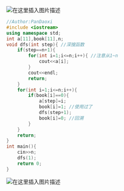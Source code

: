 ![在这里插入图片描述](https://pic.2ge.org/cdn/?url=https://img-blog.csdnimg.cn/537f8ef894df4c57a349aabe9952b363.png?x-oss-process=image/watermark,type_ZHJvaWRzYW5zZmFsbGJhY2s,shadow_50,text_Q1NETiBA5r2Y6YGT54a5,size_20,color_FFFFFF,t_70,g_se,x_16)

```cpp
//Author:PanDaoxi
#include <iostream>
using namespace std;
int a[11],book[11],n;
void dfs(int step){ //深搜函数 
	if(step==n+1){
		for(int i=1;i<=n;i++){ //注意从1~n
			cout<<a[i];
		}
		cout<<endl;
		return;
	}
	for(int i=1;i<=n;i++){
		if(book[i]==0){
			a[step]=i;
			book[i]=1; //使用过了 
			dfs(step+1); 
			book[i]=0; //回溯 
		}
	}
	return; 
}
int main(){
	cin>>n;
	dfs(1);
	return 0;
} 
```

![在这里插入图片描述](https://pic.2ge.org/cdn/?url=https://img-blog.csdnimg.cn/112bae4d4d504d3ca9ddad1cf1906be4.png?x-oss-process=image/watermark,type_ZHJvaWRzYW5zZmFsbGJhY2s,shadow_50,text_Q1NETiBA5r2Y6YGT54a5,size_20,color_FFFFFF,t_70,g_se,x_16)

